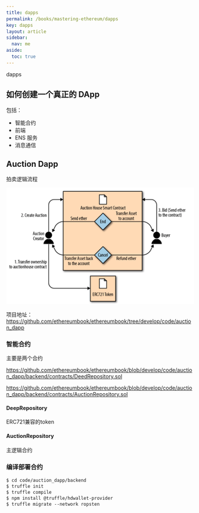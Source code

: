 ```yaml
---
title: dapps
permalink: /books/mastering-ethereum/dapps
key: dapps
layout: article
sidebar:
  nav: me
aside:
  toc: true
---
```


dapps

<!-- more -->

## 如何创建一个真正的 DApp

包括：

- 智能合约
- 前端
- ENS 服务
- 消息通信

## Auction Dapp

拍卖逻辑流程

![image-20210315220542274](../media/dapp/image-20210315220542274.png)

项目地址：https://github.com/ethereumbook/ethereumbook/tree/develop/code/auction_dapp

### 智能合约

主要是两个合约

https://github.com/ethereumbook/ethereumbook/blob/develop/code/auction_dapp/backend/contracts/DeedRepository.sol

https://github.com/ethereumbook/ethereumbook/blob/develop/code/auction_dapp/backend/contracts/AuctionRepository.sol

#### DeepRepository

ERC721兼容的token

#### AuctionRepository

主逻辑合约

### 编译部署合约

```
$ cd code/auction_dapp/backend
$ truffle init
$ truffle compile
$ npm install @truffle/hdwallet-provider
$ truffle migrate --network ropsten
```

